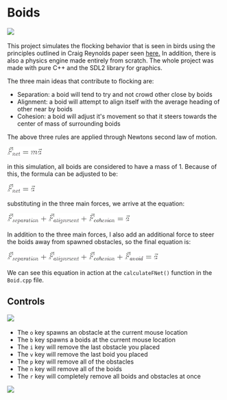 # Boids
![](gifs/main.gif)

This project simulates the flocking behavior that is seen in birds using the principles outlined in Craig Reynolds paper seen [here.](https://www.cs.toronto.edu/~dt/siggraph97-course/cwr87/)
In addition, there is also a physics engine made entirely from scratch. The whole project was made with pure C++ and the SDL2 library for graphics.

The three main ideas that contribute to flocking are:
- Separation: a boid will tend to try and not crowd other close by boids
- Alignment: a boid will attempt to align itself with the average heading of other near by boids
- Cohesion: a boid will adjust it's movement so that it steers towards the center of mass of surrounding boids

The above three rules are applied through Newtons second law of motion.

![](gifs/Fnetma.gif)

in this simulation, all boids are considered to have a mass of 1. Because of this, the formula can be adjusted to be:

![](gifs/Fneta.gif)

substituting in the three main forces, we arrive at the equation:

![](gifs/sum.gif)

In addition to the three main forces, I also add an additional force to steer the boids away from spawned obstacles, so the final equation is:

![](gifs/final.gif)

We can see this equation in action at the `calculateFNet()` function in the `Boid.cpp` file.

## Controls

![](gifs/object.gif)

- The `o` key spawns an obstacle at the current mouse location
- The `b` key spawns a boids at the current mouse location
- The `i` key will remove the last obstacle you placed
- The `v` key will remove the last boid you placed
- The `p` key will remove all of the obstacles
- The `n` key will remove all of the boids
- The `r` key will completely remove all boids and obstacles at once

![](gifs/reset.gif)
